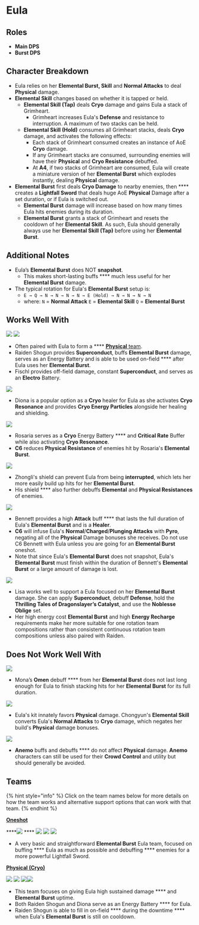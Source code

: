 # Eula

## **Roles**

* **Main DPS**
* **Burst DPS**

## **Character Breakdown**

* Eula relies on her **Elemental Burst, Skill** and **Normal Attacks** to deal **Physical** damage.
* **Elemental Skill** changes based on whether it is tapped or held.
  * **Elemental Skill (Tap)** deals **Cryo** damage and gains Eula a stack of Grimheart.
    * Grimheart increases Eula's **Defense** and resistance to interruption. A maximum of two stacks can be held.
  * **Elemental Skill (Hold)** consumes all Grimheart stacks, deals **Cryo** damage, and activates the following effects:
    * Each stack of Grimheart consumed creates an instance of AoE **Cryo** damage.
    * If any Grimheart stacks are consumed, surrounding enemies will have their **Physical** and **Cryo Resistance** debuffed.
    * At **A4**, if two stacks of Grimheart are consumed, Eula will create a miniature version of her **Elemental Burst** which explodes instantly, dealing **Physical** damage.
* **Elemental Burst** first deals **Cryo Damage** to nearby enemies, then **** creates a **Lightfall Sword** that deals huge AoE **Physical** Damage after a set duration, or if Eula is switched out.
  * **Elemental Burst** damage will increase based on how many times Eula hits enemies during its duration.
  * **Elemental Burst** grants a stack of Grimheart and resets the cooldown of her **Elemental Skill**. As such, Eula should generally always use her **Elemental Skill (Tap)** before using her **Elemental Burst**.

## **Additional Notes**

* Eula’s **Elemental Burst** does NOT **snapshot**.
  * This makes short-lasting buffs **** much less useful for her **Elemental Burst** damage.
* The typical rotation for Eula's **Elemental Burst** setup is:
  * `E → Q → N → N → N → N → E (Hold) → N → N → N → N`&#x20;
  * where: `N` = **Normal Attack** `E` = **Elemental Skill** `Q` = **Elemental Burst**

## **Works Well With**

![](../../.gitbook/assets/UI\_AvatarIcon\_Shougun.png) ![](../../.gitbook/assets/UI\_AvatarIcon\_Fischl.png)

* Often paired with Eula to form a **** [**Physical** team](../../teams/physical.md).&#x20;
* Raiden Shogun provides **Superconduct**, buffs **Elemental Burst** damage, serves as an Energy Battery and is able to be used on-field **** after Eula uses her **Elemental Burst**.
* Fischl provides off-field damage, constant **Superconduct**, and serves as an **Electro** Battery.

![](../../.gitbook/assets/UI\_AvatarIcon\_Diona.png)

* Diona is a popular option as a **Cryo** healer for Eula as she activates **Cryo Resonance** and provides **Cryo Energy Particles** alongside her healing and shielding.

![](../../.gitbook/assets/UI\_AvatarIcon\_Rosaria.png)

* Rosaria serves as a **Cryo** Energy Battery **** and **Critical Rate** Buffer while also activating **Cryo Resonance**.
* **C6** reduces **Physical Resistance** of enemies hit by Rosaria's **Elemental Burst**.

![](../../.gitbook/assets/UI\_AvatarIcon\_Zhongli.png)

* Zhongli's shield can prevent Eula from being **interrupted**, which lets her more easily build up hits for her **Elemental Burst**.
* His shield **** also further debuffs **Elemental** and **Physical Resistances** of enemies.

![](../../.gitbook/assets/UI\_AvatarIcon\_Bennett.png)

* Bennett provides a high **Attack** buff **** that lasts the full duration of Eula's **Elemental Burst** and is a **Healer**.
* **C6** will infuse Eula's **Normal**/**Charged**/**Plunging Attacks** with **Pyro**, negating all of the **Physical** Damage bonuses she receives. Do not use C6 Bennett with Eula unless you are going for an **Elemental Burst** oneshot.
* Note that since Eula's **Elemental Burst** does not snapshot, Eula's **Elemental Burst** must finish within the duration of Bennett's **Elemental Burst** or a large amount of damage is lost.

![](../../.gitbook/assets/UI\_AvatarIcon\_Lisa.png)

* Lisa works well to support a Eula focused on her **Elemental Burst** damage. She can apply **Superconduct**, debuff **Defense**, hold the **Thrilling Tales of Dragonslayer’s Catalyst**, and use the **Noblesse Oblige** set.
* Her high energy cost **Elemental Burst** and high **Energy Recharge** requirements make her more suitable for one rotation team compositions rather than consistent continuous rotation team compositions unless also paired with Raiden.

## **Does Not Work Well With**

![](../../.gitbook/assets/UI\_AvatarIcon\_Mona.png)&#x20;

* Mona’s **Omen** debuff **** from her **Elemental Burst** does not last long enough for Eula to finish stacking hits for her **Elemental Burst** for its full duration.

![](../../.gitbook/assets/UI\_AvatarIcon\_Chongyun.png)

* Eula's kit innately favors **Physical** damage. Chongyun's **Elemental Skill** converts Eula's **Normal Attacks** to **Cryo** damage, which negates her build's **Physical** damage bonuses.

![](../../.gitbook/assets/Element\_Anemo.webp)

* **Anemo** buffs and debuffs **** do not affect **Physical** damage. **Anemo** characters can still be used for their **Crowd Control** and utility but should generally be avoided.

## **Teams**

{% hint style="info" %}
Click on the team names below for more details on how the team works and alternative support options that can work with that team.
{% endhint %}

****[**Oneshot**](broken-reference/)****

****![](../../.gitbook/assets/UI\_AvatarIcon\_Eula.png) **** ![](../../.gitbook/assets/UI\_AvatarIcon\_Lisa.png) ![](../../.gitbook/assets/UI\_AvatarIcon\_Xinyan.png) ![](../../.gitbook/assets/UI\_AvatarIcon\_Bennett.png)

* A very basic and straightforward **Elemental Burst** Eula team, focused on buffing **** Eula as much as possible and debuffing **** enemies for a more powerful Lightfall Sword.

[**Physical (Cryo)**](../../teams/physical-cryo.md)

![](../../.gitbook/assets/UI\_AvatarIcon\_Eula.png) ![](../../.gitbook/assets/UI\_AvatarIcon\_Shougun.png) ![](../../.gitbook/assets/UI\_AvatarIcon\_Lisa.png)![](../../.gitbook/assets/UI\_AvatarIcon\_Diona.png)

* This team focuses on giving Eula high sustained damage **** and **Elemental Burst** uptime.
* Both Raiden Shogun and Diona serve as an Energy Battery **** for Eula.&#x20;
* Raiden Shogun is able to fill in on-field **** during the downtime **** when Eula's **Elemental Burst** is still on cooldown.

